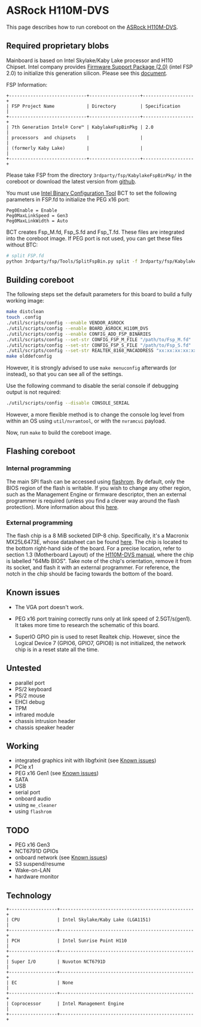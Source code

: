 # ASRock H110M-DVS

This page describes how to run coreboot on the [ASRock H110M-DVS].

## Required proprietary blobs

Mainboard is based on Intel Skylake/Kaby Lake processor and H110 Chipset.
Intel company provides [Firmware Support Package (2.0)](../../soc/intel/fsp/index.md)
(intel FSP 2.0) to initialize this generation silicon. Please see this
[document](../../soc/intel/code_development_model/code_development_model.md).

FSP Information:

```eval_rst
+-----------------------------+-------------------+-------------------+
| FSP Project Name            | Directory         | Specification     |
+-----------------------------+-------------------+-------------------+
| 7th Generation Intel® Core™ | KabylakeFspBinPkg | 2.0               |
| processors  and chipsets    |                   |                   |
| (formerly Kaby Lake)        |                   |                   |
+-----------------------------+-------------------+-------------------+
```

Please take FSP from the directory `3rdparty/fsp/KabylakeFspBinPkg/` in
the coreboot or download the latest version from [github][FSP github].

You must use [Intel Binary Configuration Tool] BCT to set the following
parameters in FSP.fd to initialize the PEG x16 port:

```
Peg0Enable = Enable
Peg0MaxLinkSpeed = Gen3
Peg0MaxLinkWidth = Auto
```

BCT creates Fsp_M.fd, Fsp_S.fd and Fsp_T.fd. These files are integrated
into the coreboot image. If PEG port is not used, you can get these files
without BTC:

```bash
# split FSP.fd
python 3rdparty/fsp/Tools/SplitFspBin.py split -f 3rdparty/fsp/KabylakeFspBinPkg/Fsp.fd
```

## Building coreboot

The following steps set the default parameters for this board to build a
fully working image:

```bash
make distclean
touch .config
./util/scripts/config --enable VENDOR_ASROCK
./util/scripts/config --enable BOARD_ASROCK_H110M_DVS
./util/scripts/config --enable CONFIG_ADD_FSP_BINARIES
./util/scripts/config --set-str CONFIG_FSP_M_FILE "/path/to/Fsp_M.fd"
./util/scripts/config --set-str CONFIG_FSP_S_FILE "/path/to/Fsp_S.fd"
./util/scripts/config --set-str REALTEK_8168_MACADDRESS "xx:xx:xx:xx:xx:xx"
make olddefconfig
```

However, it is strongly advised to use `make menuconfig` afterwards
(or instead), so that you can see all of the settings.

Use the following command to disable the serial console if debugging
output is not required:

```bash
./util/scripts/config --disable CONSOLE_SERIAL
```

However, a more flexible method is to change the console log level from
within an OS using `util/nvramtool`, or with the `nvramcui` payload.

Now, run `make` to build the coreboot image.

## Flashing coreboot

### Internal programming

The main SPI flash can be accessed using [flashrom]. By default, only
the BIOS region of the flash is writable. If you wish to change any
other region, such as the Management Engine or firmware descriptor, then
an external programmer is required (unless you find a clever way around
the flash protection). More information about this [here](../../flash_tutorial/index.md).

### External programming

The flash chip is a 8 MiB socketed DIP-8 chip. Specifically, it's a
Macronix MX25L6473E, whose datasheet can be found [here][MX25L6473E].
The chip is located to the bottom right-hand side of the board. For
a precise location, refer to section 1.3 (Motherboard Layout) of the
[H110M-DVS manual], where the chip is labelled "64Mb BIOS". Take note of
the chip's orientation, remove it from its socket, and flash it with
an external programmer. For reference, the notch in the chip should be
facing towards the bottom of the board.

## Known issues

- The VGA port doesn't work.

- PEG x16 port training correctly runs only at link speed of 2.5GT/s(gen1).
  It takes more time to research the schematic of this board.

- SuperIO GPIO pin is used to reset Realtek chip. However, since the
  Logical Device 7 (GPIO6, GPIO7, GPIO8) is not initialized, the network
  chip is in a reset state all the time.

## Untested

- parallel port
- PS/2 keyboard
- PS/2 mouse
- EHCI debug
- TPM
- infrared module
- chassis intrusion header
- chassis speaker header

## Working

- integrated graphics init with libgfxinit (see [Known issues](#known-issues))
- PCIe x1
- PEG x16 Gen1 (see [Known issues](#known-issues))
- SATA
- USB
- serial port
- onboard audio
- using `me_cleaner`
- using `flashrom`

## TODO

- PEG x16 Gen3
- NCT6791D GPIOs
- onboard network (see [Known issues](#known-issues))
- S3 suspend/resume
- Wake-on-LAN
- hardware monitor

## Technology

```eval_rst
+------------------+--------------------------------------------------+
| CPU              | Intel Skylake/Kaby Lake (LGA1151)                |
+------------------+--------------------------------------------------+
| PCH              | Intel Sunrise Point H110                         |
+------------------+--------------------------------------------------+
| Super I/O        | Nuvoton NCT6791D                                 |
+------------------+--------------------------------------------------+
| EC               | None                                             |
+------------------+--------------------------------------------------+
| Coprocessor      | Intel Management Engine                          |
+------------------+--------------------------------------------------+
```

[ASRock H110M-DVS]: https://www.asrock.com/mb/Intel/H110M-DVS%20R2.0/
[FSP github]: https://github.com/IntelFsp/FSP
[Intel Binary Configuration Tool]: https://github.com/IntelFsp/BCT
[MX25L6473E]: http://www.macronix.com/Lists/Datasheet/Attachments/7380/MX25L6473E,%203V,%2064Mb,%20v1.4.pdf
[flashrom]: https://flashrom.org/Flashrom
[H110M-DVS manual]: http://asrock.pc.cdn.bitgravity.com/Manual/H110M-DVS%20R2.0.pdf
